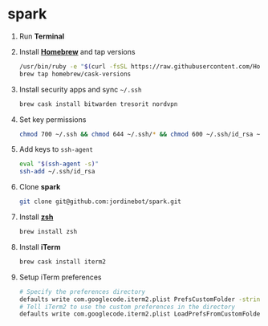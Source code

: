 # spark

1. Run **Terminal**

1. Install **[Homebrew](https://brew.sh)** and tap versions
   
    ```sh
    /usr/bin/ruby -e "$(curl -fsSL https://raw.githubusercontent.com/Homebrew/install/master/install)"
    brew tap homebrew/cask-versions
    ```
    
1. Install security apps and sync `~/.ssh` 

    ```sh
    brew cask install bitwarden tresorit nordvpn
    ```
    
1. Set key permissions

    ```sh
    chmod 700 ~/.ssh && chmod 644 ~/.ssh/* && chmod 600 ~/.ssh/id_rsa ~/.ssh/*.pem
    ```

1. Add keys to `ssh-agent`

    ```sh
    eval "$(ssh-agent -s)"
    ssh-add ~/.ssh/id_rsa
    ```
    
1. Clone **spark**

    ```sh
    git clone git@github.com:jordinebot/spark.git
    ```
    
1. Install **[zsh](http://zsh.sourceforge.net)**

    ```sh
    brew install zsh
    ```

1. Install **iTerm**

    ```sh
    brew cask install iterm2
    ```

1. Setup iTerm preferences

    ```sh
    # Specify the preferences directory
    defaults write com.googlecode.iterm2.plist PrefsCustomFolder -string "~/spark/iterm2"
    # Tell iTerm2 to use the custom preferences in the directory
    defaults write com.googlecode.iterm2.plist LoadPrefsFromCustomFolder -bool true
    ```
    
